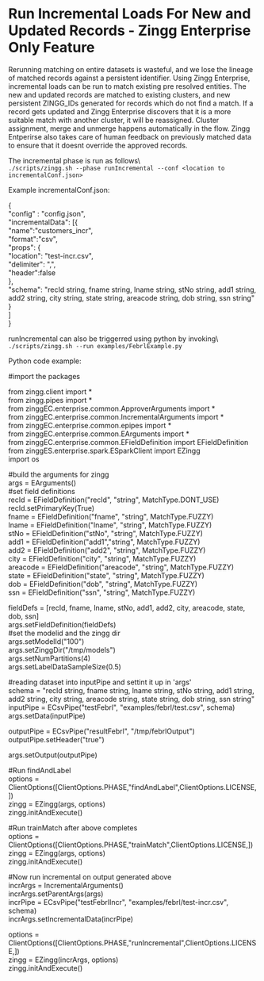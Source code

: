 # Run Incremental Loads For New and Updated Records - Zingg Enterprise Only Feature  
  
Rerunning matching on entire datasets is wasteful, and we lose the lineage of matched records against a persistent identifier. Using Zingg Enterprise, incremental loads can be run to match existing pre resolved entities. The new and updated records are matched to existing clusters, and new persistent ZINGG_IDs generated for records which do not find a match. If a record gets updated and Zingg Enterprise discovers that it is a more suitable match with another cluster, it will be reassigned. Cluster assignment, merge and unmerge happens automatically in the flow. Zingg Entperirse also takes care of human feedback on previously matched data to ensure that it doesnt override the approved records.   
  
The incremental phase is run as follows\  
`./scripts/zingg.sh --phase runIncremental --conf <location to incrementalConf.json>`  
  
Example incrementalConf.json:  
  
{	  
	"config" : "config.json",  
	"incrementalData": [{  
			"name":"customers_incr",   
			"format":"csv",   
			"props": {  
				"location": "test-incr.csv",  
				"delimiter": ",",  
				"header":false					  
			},  
			"schema": "recId string, fname string, lname string, stNo string, add1 string, add2 string, city string, state string, areacode string, dob string, ssn  string"   
		}  
	]   
}  
  
runIncremental can also be triggerred using python by invoking\  
`./scripts/zingg.sh --run examples/FebrlExample.py`  
  
Python code example:  
  
#import the packages  
  
from zingg.client import *  
from zingg.pipes import *  
from zinggEC.enterprise.common.ApproverArguments import *  
from zinggEC.enterprise.common.IncrementalArguments import *  
from zinggEC.enterprise.common.epipes import *  
from zinggEC.enterprise.common.EArguments import *  
from zinggEC.enterprise.common.EFieldDefinition import EFieldDefinition  
from zinggES.enterprise.spark.ESparkClient import EZingg  
import os  
  
#build the arguments for zingg  
args = EArguments()  
#set field definitions  
recId = EFieldDefinition("recId", "string", MatchType.DONT_USE)  
recId.setPrimaryKey(True)  
fname = EFieldDefinition("fname", "string", MatchType.FUZZY)  
lname = EFieldDefinition("lname", "string", MatchType.FUZZY)  
stNo = EFieldDefinition("stNo", "string", MatchType.FUZZY)  
add1 = EFieldDefinition("add1","string", MatchType.FUZZY)  
add2 = EFieldDefinition("add2", "string", MatchType.FUZZY)  
city = EFieldDefinition("city", "string", MatchType.FUZZY)  
areacode = EFieldDefinition("areacode", "string", MatchType.FUZZY)  
state = EFieldDefinition("state", "string", MatchType.FUZZY)  
dob = EFieldDefinition("dob", "string", MatchType.FUZZY)  
ssn = EFieldDefinition("ssn", "string", MatchType.FUZZY)  
  
fieldDefs = [recId, fname, lname, stNo, add1, add2, city, areacode, state, dob, ssn]  
args.setFieldDefinition(fieldDefs)  
#set the modelid and the zingg dir  
args.setModelId("100")  
args.setZinggDir("/tmp/models")  
args.setNumPartitions(4)  
args.setLabelDataSampleSize(0.5)  
  
#reading dataset into inputPipe and settint it up in 'args'  
schema = "recId string, fname string, lname string, stNo string, add1 string, add2 string, city string, areacode string, state string, dob string, ssn  string"  
inputPipe = ECsvPipe("testFebrl", "examples/febrl/test.csv", schema)  
args.setData(inputPipe)  
  
outputPipe = ECsvPipe("resultFebrl", "/tmp/febrlOutput")  
outputPipe.setHeader("true")  
  
args.setOutput(outputPipe)  
  
#Run findAndLabel  
options = ClientOptions([ClientOptions.PHASE,"findAndLabel",ClientOptions.LICENSE,<enterprise license file location>])  
zingg = EZingg(args, options)  
zingg.initAndExecute()  
  
#Run trainMatch after above completes  
options = ClientOptions([ClientOptions.PHASE,"trainMatch",ClientOptions.LICENSE,<enterprise license file location>])  
zingg = EZingg(args, options)  
zingg.initAndExecute()  
  
#Now run incremental on output generated above  
incrArgs = IncrementalArguments()  
incrArgs.setParentArgs(args)  
incrPipe = ECsvPipe("testFebrlIncr", "examples/febrl/test-incr.csv", schema)  
incrArgs.setIncrementalData(incrPipe)  
  
options = ClientOptions([ClientOptions.PHASE,"runIncremental",ClientOptions.LICENSE,<enterprise license file location>])  
zingg = EZingg(incrArgs, options)  
zingg.initAndExecute()  
